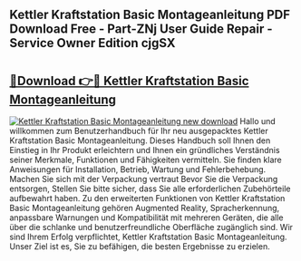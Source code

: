 ## Kettler Kraftstation Basic Montageanleitung PDF Download Free - Part-ZNj User Guide Repair - Service Owner Edition cjgSX

# <h2><a href="http://df7lgab.blite.top/?on=Kettler+Kraftstation+Basic+Montageanleitung">🔗Download 👉🔴 Kettler Kraftstation Basic Montageanleitung</a></h2>

[![Kettler Kraftstation Basic Montageanleitung new download](https://i.imgur.com/lujVjoI.png)](http://df7lgab.blite.top/?on=Kettler+Kraftstation+Basic+Montageanleitung)
Hallo und willkommen zum Benutzerhandbuch für Ihr neu ausgepacktes Kettler Kraftstation Basic Montageanleitung. Dieses Handbuch soll Ihnen den Einstieg in Ihr Produkt erleichtern und Ihnen ein gründliches Verständnis seiner Merkmale, Funktionen und Fähigkeiten vermitteln. Sie finden klare Anweisungen für Installation, Betrieb, Wartung und Fehlerbehebung. Machen Sie sich mit der Verpackung vertraut Bevor Sie die Verpackung entsorgen, Stellen Sie bitte sicher, dass Sie alle erforderlichen Zubehörteile aufbewahrt haben. Zu den erweiterten Funktionen von Kettler Kraftstation Basic Montageanleitung gehören Augmented Reality, Spracherkennung, anpassbare Warnungen und Kompatibilität mit mehreren Geräten, die alle über die schlanke und benutzerfreundliche Oberfläche zugänglich sind. Wir sind Ihrem Erfolg verpflichtet, Kettler Kraftstation Basic Montageanleitung. Unser Ziel ist es, Sie zu befähigen, die besten Ergebnisse zu erzielen.
